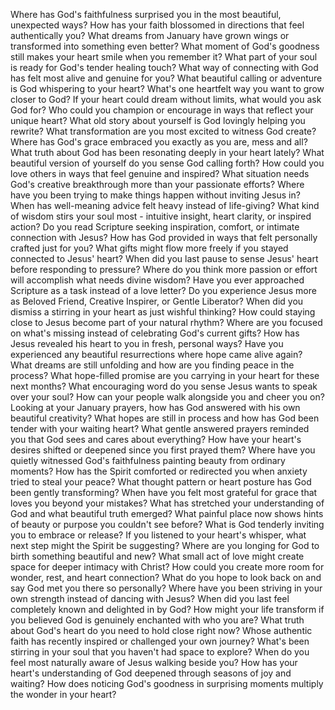 Where has God's faithfulness surprised you in the most beautiful, unexpected ways?
How has your faith blossomed in directions that feel authentically you?
What dreams from January have grown wings or transformed into something even better?
What moment of God's goodness still makes your heart smile when you remember it?
What part of your soul is ready for God's tender healing touch?
What way of connecting with God has felt most alive and genuine for you?
What beautiful calling or adventure is God whispering to your heart?
What's one heartfelt way you want to grow closer to God?
If your heart could dream without limits, what would you ask God for?
Who could you champion or encourage in ways that reflect your unique heart?
What old story about yourself is God lovingly helping you rewrite?
What transformation are you most excited to witness God create?
Where has God's grace embraced you exactly as you are, mess and all?
What truth about God has been resonating deeply in your heart lately?
What beautiful version of yourself do you sense God calling forth?
How could you love others in ways that feel genuine and inspired?
What situation needs God's creative breakthrough more than your passionate efforts?
Where have you been trying to make things happen without inviting Jesus in?
When has well-meaning advice felt heavy instead of life-giving?
What kind of wisdom stirs your soul most - intuitive insight, heart clarity, or inspired action?
Do you read Scripture seeking inspiration, comfort, or intimate connection with Jesus?
How has God provided in ways that felt personally crafted just for you?
What gifts might flow more freely if you stayed connected to Jesus' heart?
When did you last pause to sense Jesus' heart before responding to pressure?
Where do you think more passion or effort will accomplish what needs divine wisdom?
Have you ever approached Scripture as a task instead of a love letter?
Do you experience Jesus more as Beloved Friend, Creative Inspirer, or Gentle Liberator?
When did you dismiss a stirring in your heart as just wishful thinking?
How could staying close to Jesus become part of your natural rhythm?
Where are you focused on what's missing instead of celebrating God's current gifts?
How has Jesus revealed his heart to you in fresh, personal ways?
Have you experienced any beautiful resurrections where hope came alive again?
What dreams are still unfolding and how are you finding peace in the process?
What hope-filled promise are you carrying in your heart for these next months?
What encouraging word do you sense Jesus wants to speak over your soul?
How can your people walk alongside you and cheer you on?
Looking at your January prayers, how has God answered with his own beautiful creativity?
What hopes are still in process and how has God been tender with your waiting heart?
What gentle answered prayers reminded you that God sees and cares about everything?
How have your heart's desires shifted or deepened since you first prayed them?
Where have you quietly witnessed God's faithfulness painting beauty from ordinary moments?
How has the Spirit comforted or redirected you when anxiety tried to steal your peace?
What thought pattern or heart posture has God been gently transforming?
When have you felt most grateful for grace that loves you beyond your mistakes?
What has stretched your understanding of God and what beautiful truth emerged?
What painful place now shows hints of beauty or purpose you couldn't see before?
What is God tenderly inviting you to embrace or release?
If you listened to your heart's whisper, what next step might the Spirit be suggesting?
Where are you longing for God to birth something beautiful and new?
What small act of love might create space for deeper intimacy with Christ?
How could you create more room for wonder, rest, and heart connection?
What do you hope to look back on and say God met you there so personally?
Where have you been striving in your own strength instead of dancing with Jesus?
When did you last feel completely known and delighted in by God?
How might your life transform if you believed God is genuinely enchanted with who you are?
What truth about God's heart do you need to hold close right now?
Whose authentic faith has recently inspired or challenged your own journey?
What's been stirring in your soul that you haven't had space to explore?
When do you feel most naturally aware of Jesus walking beside you?
How has your heart's understanding of God deepened through seasons of joy and waiting?
How does noticing God's goodness in surprising moments multiply the wonder in your heart?